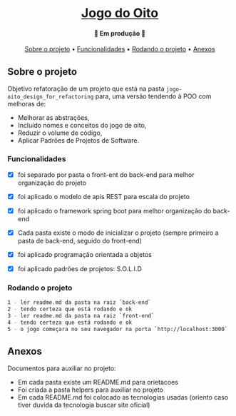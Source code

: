 <h1 align="center">
    <a href="#" alt="">Jogo do Oito</a>
</h1>

<h4 align="center">
	🚧 Em produção 🚧
</h4>

<p align="center">
 <a href="#sobre-o-projeto">Sobre o projeto</a> •
 <a href="#funcionalidades">Funcionalidades</a> • 
 <a href="#rodando-o-projeto">Rodando o projeto</a> •
 <a href="#anexos">Anexos</a>
</p>

## Sobre o projeto
Objetivo refatoração de um projeto que está na pasta `jogo-oito_design_for_refactoring` para, uma versão tendendo à POO com melhoras de: 
- Melhorar as abstrações, 
- Incluído nomes e conceitos do jogo de oito,
- Reduzir o volume de código,
- Aplicar Padrões de Projetos de Software.

### Funcionalidades
- [x] foi separado por pasta o front-ent do back-end para melhor organização do projeto
- [x] foi aplicado o modelo de apis REST para escala do projeto
- [x] foi aplicado o framework spring boot para melhor organização do back-end
- [x] Cada pasta existe o modo de inicializar o projeto (sempre primeiro a pasta de back-end, seguido do front-end)
- [x] foi aplicado programação orientada a objetos
- [x] foi aplicado padrões de projetos: S.O.L.I.D


### Rodando o projeto
```bash
1 - ler readme.md da pasta na raiz `back-end`
2 - tendo certeza que está rodando e ok
3 - ler readme.md da pasta na raiz `front-end`
4 - tendo certeza que está rodando e ok
5 - o jogo começara no seu navegador na porta `http://localhost:3000`

```


## Anexos
Documentos para auxiliar no projeto:
- Em cada pasta existe um README.md para orietacoes
- Foi criada a pasta helpers para auxiliar no projeto
- Em cada README.md foi colocado as tecnologias usadas (oriento caso tiver duvida da tecnologia buscar site oficial)
